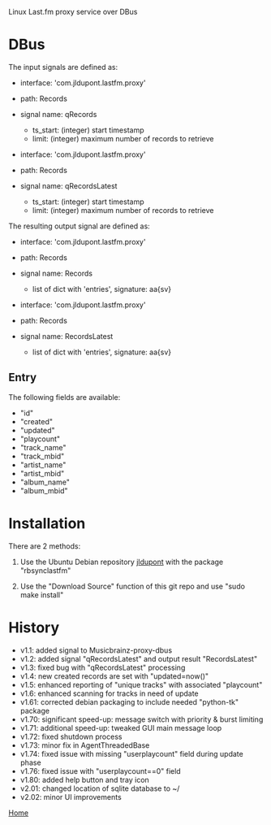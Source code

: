 Linux Last.fm proxy service over DBus

DBus
====

The input signals are defined as:

* interface: 'com.jldupont.lastfm.proxy'
* path: Records
* signal name: qRecords
  * ts_start: (integer)  start timestamp
  * limit: (integer)  maximum number of records to retrieve

* interface: 'com.jldupont.lastfm.proxy'
* path: Records
* signal name: qRecordsLatest
  * ts_start: (integer)  start timestamp
  * limit: (integer)  maximum number of records to retrieve
  
The resulting output signal are defined as:

* interface: 'com.jldupont.lastfm.proxy'
* path: Records
* signal name: Records
  * list of dict with 'entries', signature: aa{sv}

* interface: 'com.jldupont.lastfm.proxy'
* path: Records
* signal name: RecordsLatest
  * list of dict with 'entries', signature: aa{sv}
 

Entry
-----

The following fields are available:

 - "id"
 - "created"
 - "updated"
 - "playcount"
 - "track_name"
 - "track_mbid"
 - "artist_name"
 - "artist_mbid"
 - "album_name"
 - "album_mbid"



Installation
============
There are 2 methods:

1. Use the Ubuntu Debian repository [jldupont](https://launchpad.net/~jldupont/+archive/phidgets)  with the package "rbsynclastfm"

2. Use the "Download Source" function of this git repo and use "sudo make install"

 
History
=======

 - v1.1: added signal to Musicbrainz-proxy-dbus 
 - v1.2: added signal "qRecordsLatest" and output result "RecordsLatest"
 - v1.3: fixed bug with "qRecordsLatest" processing
 - v1.4: new created records are set with "updated=now()"
 - v1.5: enhanced reporting of "unique tracks" with associated "playcount"
 - v1.6: enhanced scanning for tracks in need of update
 - v1.61: corrected debian packaging to include needed "python-tk" package
 - v1.70: significant speed-up: message switch with priority & burst limiting
 - v1.71: additional speed-up: tweaked GUI main message loop
 - v1.72: fixed shutdown process
 - v1.73: minor fix in AgentThreadedBase
 - v1.74: fixed issue with missing "userplaycount" field during update phase
 - v1.76: fixed issue with "userplaycount==0" field
 - v1.80: added help button and tray icon
 - v2.01: changed location of sqlite database to ~/
 - v2.02: minor UI improvements
 
[Home](http://www.systemical.com/ "Home")